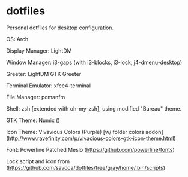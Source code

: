 # dotfiles
Personal dotfiles for desktop configuration.


OS: Arch

Display Manager: LightDM

Window Manager: i3-gaps (with i3-blocks, i3-lock, j4-dmenu-desktop)

Greeter: LightDM GTK Greeter



Terminal Emulator: xfce4-terminal

File Manager: pcmanfm

Shell: zsh [extended with oh-my-zsh], using modified "Bureau" theme. 

GTK Theme: Numix ()

Icon Theme: Vivavious Colors (Purple) [w/ folder colors addon] (http://www.ravefinity.com/p/vivacious-colors-gtk-icon-theme.html)

Font: Powerline Patched Meslo (https://github.com/powerline/fonts)


Lock script and icon from (https://github.com/savoca/dotfiles/tree/gray/home/.bin/scripts)
